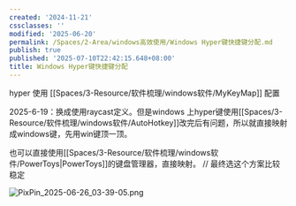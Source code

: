 ```yaml
---
created: '2024-11-21'
cssclasses: ''
modified: '2025-06-20'
permalink: /Spaces/2-Area/windows高效使用/Windows Hyper键快捷键分配.md
publish: true
published: '2025-07-10T22:42:15.648+08:00'
title: Windows Hyper键快捷键分配
---
```

hyper 使用 [[Spaces/3-Resource/软件梳理/windows软件/MyKeyMap]] 配置

2025-6-19：换成使用raycast定义。但是windows 上hyper键使用[[Spaces/3-Resource/软件梳理/windows软件/AutoHotkey]]改完后有问题，所以就直接映射成windows键，先用win键顶一顶。

也可以直接使用[[Spaces/3-Resource/软件梳理/windows软件/PowerToys\|PowerToys]]的键盘管理器，直接映射。 // 最终选这个方案比较稳定

![PixPin_2025-06-26_03-39-05.png](https://pub-pic.oldwinter.top/2025/06/06b12446cd6fa027be58550ddb448c00.png)
